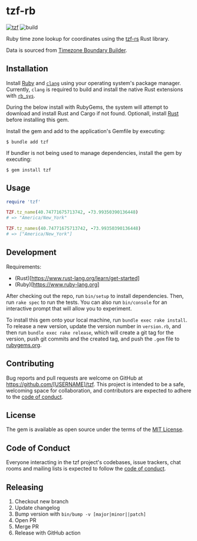 # tzf-rb

[![tzf](https://badge.fury.io/rb/tzf.svg)](https://badge.fury.io/rb/tzf)
![build](https://github.com/HarlemSquirrel/tzf-rb/actions/workflows/main.yml/badge.svg)

Ruby time zone lookup for coordinates using the [tzf-rs](https://github.com/ringsaturn/tzf-rs) Rust library.

Data is sourced from [Timezone Boundary Builder](https://github.com/evansiroky/timezone-boundary-builder).

## Installation

Install [Ruby](https://www.ruby-lang.org/en/) and [`clang`](https://clang.llvm.org/) using your operating system's package manager. Currently, `clang` is required to build and install the native Rust extensions with [`rb_sys`](https://github.com/oxidize-rb/rb-sys).

During the below install with RubyGems, the system will attempt to download and install Rust and Cargo if not found. Optionall, install [Rust](https://www.rust-lang.org/) before installing this gem.

Install the gem and add to the application's Gemfile by executing:

    $ bundle add tzf

If bundler is not being used to manage dependencies, install the gem by executing:

    $ gem install tzf

## Usage

```rb
require 'tzf'

TZF.tz_name(40.74771675713742, -73.99350390136448)
# => "America/New_York"

TZF.tz_names(40.74771675713742, -73.99350390136448)
# => ["America/New_York"]
```

## Development

Requirements:

- (Rust)[https://www.rust-lang.org/learn/get-started]
- (Ruby)[https://www.ruby-lang.org]

After checking out the repo, run `bin/setup` to install dependencies. Then, run `rake spec` to run the tests. You can also run `bin/console` for an interactive prompt that will allow you to experiment.

To install this gem onto your local machine, run `bundle exec rake install`. To release a new version, update the version number in `version.rb`, and then run `bundle exec rake release`, which will create a git tag for the version, push git commits and the created tag, and push the `.gem` file to [rubygems.org](https://rubygems.org).

## Contributing

Bug reports and pull requests are welcome on GitHub at https://github.com/[USERNAME]/tzf. This project is intended to be a safe, welcoming space for collaboration, and contributors are expected to adhere to the [code of conduct](https://github.com/[USERNAME]/tzf/blob/main/CODE_OF_CONDUCT.md).

## License

The gem is available as open source under the terms of the [MIT License](https://opensource.org/licenses/MIT).

## Code of Conduct

Everyone interacting in the tzf project's codebases, issue trackers, chat rooms and mailing lists is expected to follow the [code of conduct](https://github.com/[USERNAME]/tzf/blob/main/CODE_OF_CONDUCT.md).

## Releasing

1. Checkout new branch
2. Update changelog
3. Bump version with `bin/bump -v [major|minor||patch]`
4. Open PR
5. Merge PR
6. Release with GitHub action
